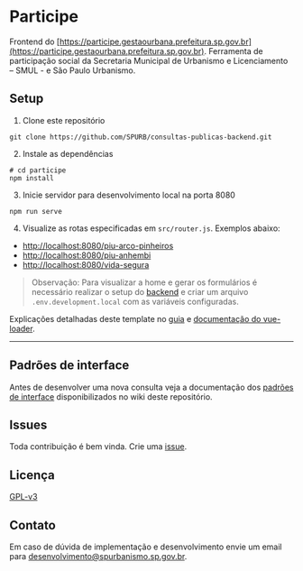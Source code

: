 # Participe

Frontend do [https://participe.gestaourbana.prefeitura.sp.gov.br](https://participe.gestaourbana.prefeitura.sp.gov.br). Ferramenta de participação social da Secretaria Municipal de Urbanismo e Licenciamento – SMUL - e São Paulo Urbanismo.

## Setup
1. Clone este repositório
```
git clone https://github.com/SPURB/consultas-publicas-backend.git
```

2. Instale as dependências
```
# cd participe
npm install
```

3. Inicie servidor para desenvolvimento local na porta 8080
```
npm run serve
```

4. Visualize as rotas especificadas em `src/router.js`. Exemplos abaixo:
* [http://localhost:8080/piu-arco-pinheiros](http://localhost:8080/arco-pinheiros-2)
* [http://localhost:8080/piu-anhembi](http://localhost:8080//anhembi2)
* [http://localhost:8080/vida-segura](:http://localhost:8080/vida-segura)

> Observação: Para visualizar a home e gerar os formulários é necessário realizar o setup do [backend](https://github.com/SPURB/consultas-publicas-backend) e criar um arquivo `.env.development.local` com as variáveis configuradas.

Explicações detalhadas deste template no [guia](http://vuejs-templates.github.io/webpack/) e [documentação do vue-loader](http://vuejs.github.io/vue-loader).

___

## Padrões de interface
Antes de desenvolver uma nova consulta veja a documentação dos [padrões de interface](https://github.com/SPURB/participe/wiki) disponibilizados no wiki deste repositório.

## Issues
Toda contribuição é bem vinda. Crie uma [issue](https://github.com/SPURB/participe/issues).

## Licença 
[GPL-v3](https://github.com/SPURB/participe/blob/master/LICENSE)


## Contato
Em caso de dúvida de implementação e desenvolvimento envie um email para <desenvolvimento@spurbanismo.sp.gov.br>.


